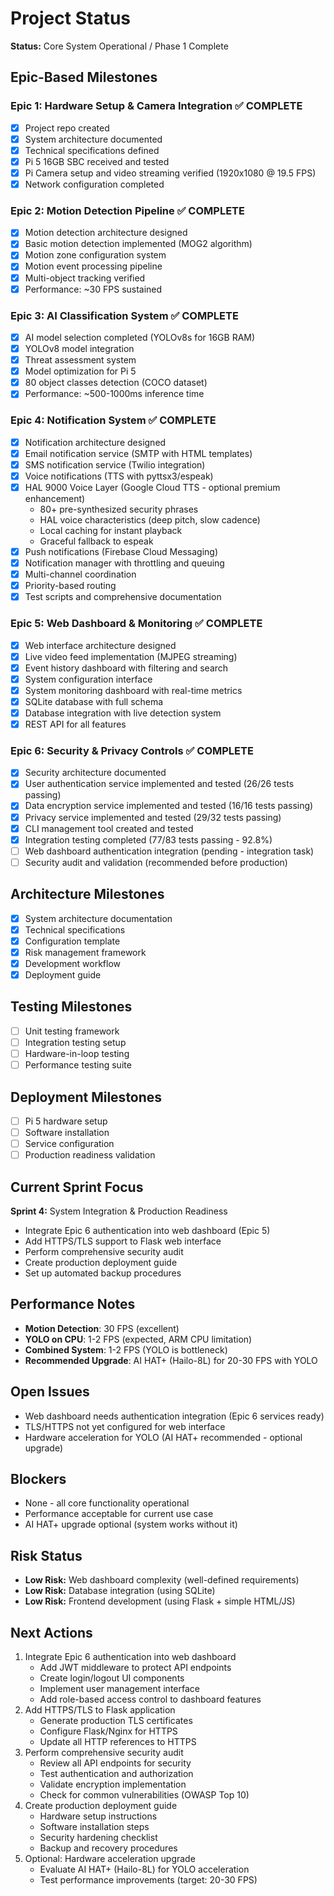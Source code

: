 # Project Status

**Status:** Core System Operational / Phase 1 Complete

## Epic-Based Milestones

### Epic 1: Hardware Setup & Camera Integration ✅ COMPLETE
- [x] Project repo created
- [x] System architecture documented
- [x] Technical specifications defined
- [x] Pi 5 16GB SBC received and tested
- [x] Pi Camera setup and video streaming verified (1920x1080 @ 19.5 FPS)
- [x] Network configuration completed

### Epic 2: Motion Detection Pipeline ✅ COMPLETE
- [x] Motion detection architecture designed
- [x] Basic motion detection implemented (MOG2 algorithm)
- [x] Motion zone configuration system
- [x] Motion event processing pipeline
- [x] Multi-object tracking verified
- [x] Performance: ~30 FPS sustained

### Epic 3: AI Classification System ✅ COMPLETE
- [x] AI model selection completed (YOLOv8s for 16GB RAM)
- [x] YOLOv8 model integration
- [x] Threat assessment system
- [x] Model optimization for Pi 5
- [x] 80 object classes detection (COCO dataset)
- [x] Performance: ~500-1000ms inference time

### Epic 4: Notification System ✅ COMPLETE
- [x] Notification architecture designed
- [x] Email notification service (SMTP with HTML templates)
- [x] SMS notification service (Twilio integration)
- [x] Voice notifications (TTS with pyttsx3/espeak)
- [x] HAL 9000 Voice Layer (Google Cloud TTS - optional premium enhancement)
  - 80+ pre-synthesized security phrases
  - HAL voice characteristics (deep pitch, slow cadence)
  - Local caching for instant playback
  - Graceful fallback to espeak
- [x] Push notifications (Firebase Cloud Messaging)
- [x] Notification manager with throttling and queuing
- [x] Multi-channel coordination
- [x] Priority-based routing
- [x] Test scripts and comprehensive documentation

### Epic 5: Web Dashboard & Monitoring ✅ COMPLETE
- [x] Web interface architecture designed
- [x] Live video feed implementation (MJPEG streaming)
- [x] Event history dashboard with filtering and search
- [x] System configuration interface
- [x] System monitoring dashboard with real-time metrics
- [x] SQLite database with full schema
- [x] Database integration with live detection system
- [x] REST API for all features

### Epic 6: Security & Privacy Controls ✅ COMPLETE
- [x] Security architecture documented
- [x] User authentication service implemented and tested (26/26 tests passing)
- [x] Data encryption service implemented and tested (16/16 tests passing)
- [x] Privacy service implemented and tested (29/32 tests passing)
- [x] CLI management tool created and tested
- [x] Integration testing completed (77/83 tests passing - 92.8%)
- [ ] Web dashboard authentication integration (pending - integration task)
- [ ] Security audit and validation (recommended before production)

## Architecture Milestones
- [x] System architecture documentation
- [x] Technical specifications
- [x] Configuration template
- [x] Risk management framework
- [x] Development workflow
- [x] Deployment guide

## Testing Milestones
- [ ] Unit testing framework
- [ ] Integration testing setup
- [ ] Hardware-in-loop testing
- [ ] Performance testing suite

## Deployment Milestones
- [ ] Pi 5 hardware setup
- [ ] Software installation
- [ ] Service configuration
- [ ] Production readiness validation

## Current Sprint Focus
**Sprint 4:** System Integration & Production Readiness
- Integrate Epic 6 authentication into web dashboard (Epic 5)
- Add HTTPS/TLS support to Flask web interface
- Perform comprehensive security audit
- Create production deployment guide
- Set up automated backup procedures

## Performance Notes
- **Motion Detection**: 30 FPS (excellent)
- **YOLO on CPU**: 1-2 FPS (expected, ARM CPU limitation)
- **Combined System**: 1-2 FPS (YOLO is bottleneck)
- **Recommended Upgrade**: AI HAT+ (Hailo-8L) for 20-30 FPS with YOLO

## Open Issues
- Web dashboard needs authentication integration (Epic 6 services ready)
- TLS/HTTPS not yet configured for web interface
- Hardware acceleration for YOLO (AI HAT+ recommended - optional upgrade)

## Blockers
- None - all core functionality operational
- Performance acceptable for current use case
- AI HAT+ upgrade optional (system works without it)

## Risk Status
- **Low Risk:** Web dashboard complexity (well-defined requirements)
- **Low Risk:** Database integration (using SQLite)
- **Low Risk:** Frontend development (using Flask + simple HTML/JS)

## Next Actions
1. Integrate Epic 6 authentication into web dashboard
   - Add JWT middleware to protect API endpoints
   - Create login/logout UI components
   - Implement user management interface
   - Add role-based access control to dashboard features
2. Add HTTPS/TLS to Flask application
   - Generate production TLS certificates
   - Configure Flask/Nginx for HTTPS
   - Update all HTTP references to HTTPS
3. Perform comprehensive security audit
   - Review all API endpoints for security
   - Test authentication and authorization
   - Validate encryption implementation
   - Check for common vulnerabilities (OWASP Top 10)
4. Create production deployment guide
   - Hardware setup instructions
   - Software installation steps
   - Security hardening checklist
   - Backup and recovery procedures
5. Optional: Hardware acceleration upgrade
   - Evaluate AI HAT+ (Hailo-8L) for YOLO acceleration
   - Test performance improvements (target: 20-30 FPS)
